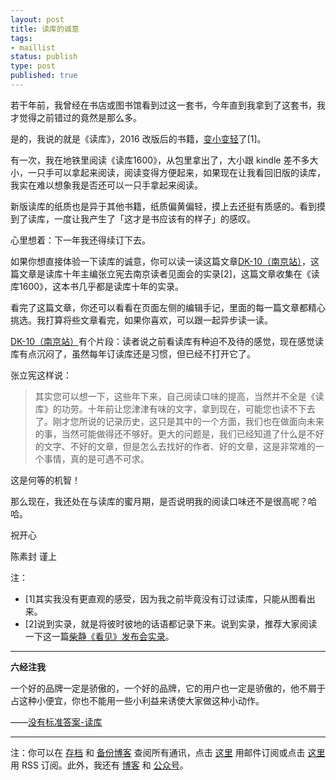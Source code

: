 ```yaml
--- 
layout: post
title: 读库的诚意
tags: 
- maillist
status: publish
type: post
published: true
---
```



若干年前，我曾经在书店或图书馆看到过这一套书，今年直到我拿到了这套书，我才觉得之前错过的竟然是那么多。

是的，我说的就是《读库》，2016 改版后的书籍，[变小变轻](http://chuansong.me/n/2363949)了[1]。

有一次，我在地铁里阅读《读库1600》，从包里拿出了，大小跟 kindle 差不多大小，一只手可以拿起来阅读，阅读变得方便起来，如果现在让我看回旧版的读库，我实在难以想象我是否还可以一只手拿起来阅读。

新版读库的纸质也是异于其他书籍，纸质偏黄偏轻，摸上去还挺有质感的。看到摸到了读库，一度让我产生了「这才是书应该有的样子」的感叹。

心里想着：下一年我还得续订下去。

如果你想直接体验一下读库的诚意，你可以读一读这篇文章[DK-10（南京站）](http://www.duku.cn/article-bianjishouji2015-249.html)，这篇文章是读库十年主编张立宪去南京读者见面会的实录[2]，这篇文章收集在《读库1600》，这本书几乎都是读库十年的实录。

看完了这篇文章，你还可以看看在页面左侧的编辑手记，里面的每一篇文章都精心挑选。我打算将些文章看完，如果你喜欢，可以跟一起异步读一读。

[DK-10（南京站）](http://www.duku.cn/article-bianjishouji2015-249.html)有个片段：读者说之前看读库有种迫不及待的感觉，现在感觉读库有点沉闷了，虽然每年订读库还是习惯，但已经不打开它了。

张立宪这样说：

>其实您可以想一下，这些年下来，自己阅读口味的提高，当然并不全是《读库》的功劳。十年前让您津津有味的文字，拿到现在，可能您也读不下去了。刚才您所说的记录历史，这只是其中的一个方面，我们也在做面向未来的事，当然可能做得还不够好。更大的问题是，我们已经知道了什么是不好的文字、不好的文章，但是怎么去找好的作者、好的文章，这是非常难的一个事情，真的是可遇不可求。

这是何等的机智！

那么现在，我还处在与读库的蜜月期，是否说明我的阅读口味还不是很高呢？哈哈。

祝开心

陈素封 谨上


注：

- [1]其实我没有更直观的感受，因为我之前毕竟没有订过读库，只能从图看出来。
- [2]说到实录，就是将彼时彼地的话语都记录下来。说到实录，推荐大家阅读一下这一篇[柴静《看见》发布会实录](http://v.youku.com/v_show/id_XNDg4ODk4MTUy.html)。

----

**六经注我**

一个好的品牌一定是骄傲的，一个好的品牌，它的用户也一定是骄傲的，他不屑于占这种小便宜，你也不能用一些小利益来诱使大家做这种小动作。

——[没有标准答案-读库](http://www.duku.cn/article-bianjishouji2014-216.html)


----

注：你可以在 [存档](http://tinyletter.com/cnfeat/archive) 和 [备份博客](mesule.com) 查阅所有通讯，点击 [这里](http://tinyletter.com/cnfeat) 用邮件订阅或点击  [这里](http://mesule.com/feed/) 用 RSS 订阅。此外，我还有 [博客](cnfeat.com) 和 [公众号](http://t.cn/RGaif2N)。
















